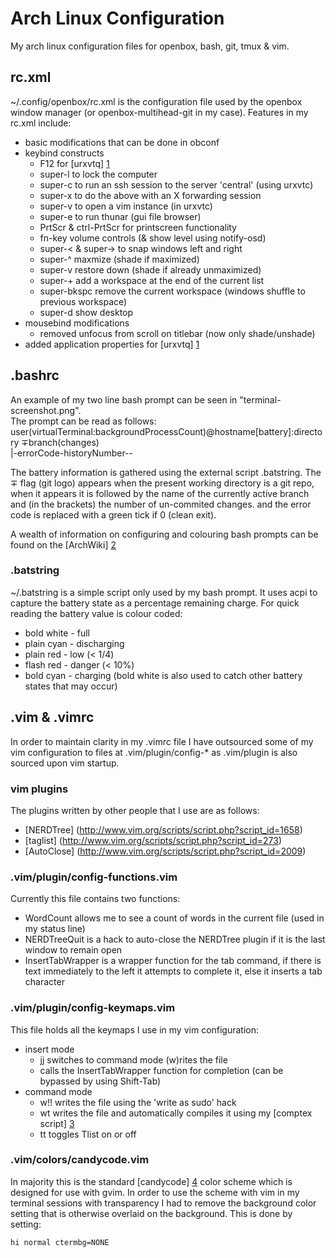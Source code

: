 Arch Linux Configuration
========================

My arch linux configuration files for openbox, bash, git, tmux & vim.

rc.xml
------
~/.config/openbox/rc.xml is the configuration file used by the openbox window manager (or openbox-multihead-git in my case).
Features in my rc.xml include:
* basic modifications that can be done in obconf
* keybind constructs
	- F12 for [urxvtq] [1]
	- super-l to lock the computer
	- super-c to run an ssh session to the server 'central' (using urxvtc)
	- super-x to do the above with an X forwarding session
	- super-v to open a vim instance (in urxvtc)
	- super-e to run thunar (gui file browser)
	- PrtScr & ctrl-PrtScr for printscreen functionality
	- fn-key volume controls (& show level using notify-osd)
	- super-< & super-> to snap windows left and right
	- super-^ maxmize (shade if maximized)
	- super-v restore down (shade if already unmaximized)
	- super-+ add a workspace at the end of the current list
	- super-bkspc remove the current workspace (windows shuffle to previous workspace)
	- super-d show desktop
* mousebind modifications
	- removed unfocus from scroll on titlebar (now only shade/unshade)
* added application properties for [urxvtq] [1]

.bashrc
-------
An example of my two line bash prompt can be seen in "terminal-screenshot.png".<br />
The prompt can be read as follows:<br />
user(virtualTerminal:backgroundProcessCount)@hostname[battery]:directory ∓branch(changes)<br />
|-errorCode-historyNumber--

The battery information is gathered using the external script .batstring.
The ∓ flag (git logo) appears when the present working directory is a git repo,
when it appears it is followed by the name of the currently active branch and
(in the brackets) the number of un-commited changes.
and the error code is replaced with a green tick if 0 (clean exit).

A wealth of information on configuring and colouring bash prompts can be found on the [ArchWiki] [2]

### .batstring
~/.batstring is a simple script only used by my bash prompt.
It uses acpi to capture the battery state as a percentage remaining charge.
For quick reading the battery value is colour coded:
* bold white - full
* plain cyan - discharging
* plain red  - low (< 1/4)
* flash red  - danger (< 10%)
* bold cyan  - charging
(bold white is also used to catch other battery states that may occur)

.vim & .vimrc
-------------
In order to maintain clarity in my .vimrc file I have outsourced some of my vim configuration to files at .vim/plugin/config-\* as .vim/plugin is also sourced upon vim startup.

### vim plugins
The plugins written by other people that I use are as follows:
* [NERDTree] (http://www.vim.org/scripts/script.php?script_id=1658)
* [taglist] (http://www.vim.org/scripts/script.php?script_id=273)
* [AutoClose] (http://www.vim.org/scripts/script.php?script_id=2009)

### .vim/plugin/config-functions.vim
Currently this file contains two functions:
* WordCount allows me to see a count of words in the current file (used in my status line)
* NERDTreeQuit is a hack to auto-close the NERDTree plugin if it is the last window to remain open
* InsertTabWrapper is a wrapper function for the tab command, if there is text immediately to the left it attempts to complete it, else it inserts a tab character

### .vim/plugin/config-keymaps.vim
This file holds all the keymaps I use in my vim configuration:
* insert mode
	- jj switches to command mode (w)rites the file
	- <tab> calls the InsertTabWrapper function for completion (can be bypassed by using Shift-Tab)
* command mode
	- w!! writes the file using the 'write as sudo' hack
	- wt writes the file and automatically compiles it using my [comptex script] [3]
	- tt toggles Tlist on or off

### .vim/colors/candycode.vim
In majority this is the standard [candycode] [4] color scheme which is designed for use with gvim.
In order to use the scheme with vim in my terminal sessions with transparency I had to remove the background color setting that is otherwise overlaid on the background.
This is done by setting:
```vimL
hi normal ctermbg=NONE
```

[1]: https://wiki.archlinux.org/index.php/Rxvt-unicode#Improved_Kuake-like_Behavior_in_Openbox
[2]: https://wiki.archlinux.org/index.php/Color_Bash_Prompt
[3]: https://github.com/kevna/my-scripts#comptex
[4]: https://github.com/vim-scripts/candycode.vim

